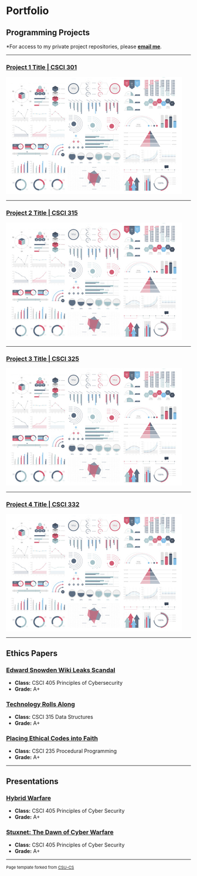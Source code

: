 
Portfolio
=========

Programming Projects
--------------------

*For access to my private project repositories, please **[email me](https://mail.google.com/mail/?view=cm&source=mailto&to=thiemann.adam@gmail.com&su=Github_Access)**.


---
### [Project 1 Title | CSCI 301](project1)

![Project 1 Thumbnail Name](images/dummy_thumbnail.jpg)

---
### [Project 2 Title | CSCI 315](project1)

![Project 2 Thumbnail Name](images/dummy_thumbnail.jpg)

---
### [Project 3 Title | CSCI 325](project1)

![Project 3 Thumbnail Name](images/dummy_thumbnail.jpg)

---
### [Project 4 Title | CSCI 332](project1)

![Project 4 Thumbnail Name](images/dummy_thumbnail.jpg)

---

Ethics Papers
-------------

### [Edward Snowden Wiki Leaks Scandal](https://1drv.ms/b/s!Aofa4H6h1GyzgY4sqRGIHozFOfjy4A?e=7N53Ng)

-   **Class:**  CSCI 405 Principles of Cybersecurity
-   **Grade:** A+

### [Technology Rolls Along](https://1drv.ms/b/s!Aofa4H6h1GyzgY4m2C_Rp8a8cbMT_A?e=hNcyRD)

-   **Class:** CSCI 315 Data Structures
-   **Grade:** A+

### [Placing Ethical Codes into Faith](./pdf/Ethics_v4.pdf)

-   **Class:** CSCI 235 Procedural Programming 
-   **Grade:** A+

---

Presentations
-------------

### [Hybrid Warfare](https://1drv.ms/p/s!Aofa4H6h1GyzgY4pWT64OkoOW6_r1g?e=kr7G1I)

- **Class:** CSCI 405 Principles of Cyber Security
- **Grade:** A+


### [Stuxnet: The Dawn of Cyber Warfare](https://1drv.ms/p/s!Aofa4H6h1GyzgY4qXPuC5JNuiaE2ZQ?e=fAwvby)

- **Class:** CSCI 405 Principles of Cyber Security
- **Grade:** A+

---

<p style="font-size:11px">Page template forked from <a href="https://github.com/csu-cs/csci-portfolio">CSU-CS</a></p>
<!-- Remove above link if you don't want to attributive -->
